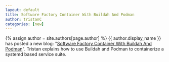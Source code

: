 ```yaml
---
layout: default
title: Software Factory Container With Buildah And Podman
author: tristanC
categories: [new]
---
```

{% assign author = site.authors[page.author] %}
{{ author.display_name }} has posted a new blog: "[Software Factory Container With Buildah And Podman](https://www.softwarefactory-project.io/software-factory-container-with-buildah-and-podman.html)".
Tristan explains how to use Buildah and Podman to containerize a systemd based service suite.

